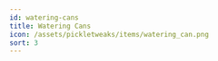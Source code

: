 ```yaml
---
id: watering-cans
title: Watering Cans
icon: /assets/pickletweaks/items/watering_can.png
sort: 3
---
```


